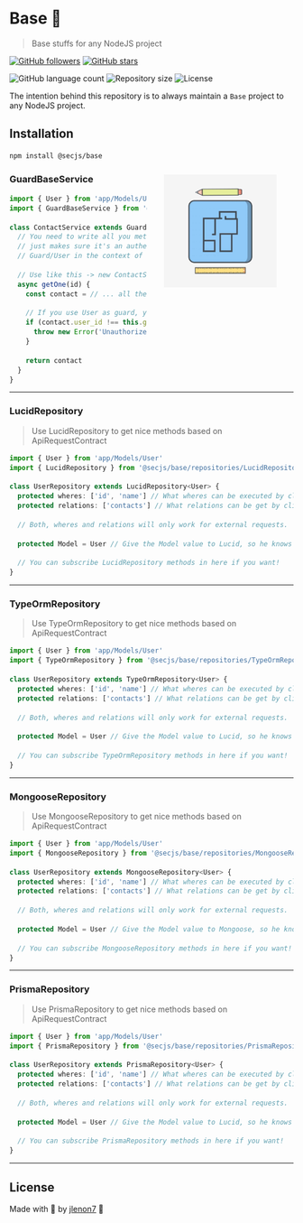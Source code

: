 # Base 📐

> Base stuffs for any NodeJS project

[![GitHub followers](https://img.shields.io/github/followers/jlenon7.svg?style=social&label=Follow&maxAge=2592000)](https://github.com/jlenon7?tab=followers)
[![GitHub stars](https://img.shields.io/github/stars/secjs/base.svg?style=social&label=Star&maxAge=2592000)](https://github.com/secjs/base/stargazers/)

<p>
  <img alt="GitHub language count" src="https://img.shields.io/github/languages/count/secjs/base?style=for-the-badge&logo=appveyor">

  <img alt="Repository size" src="https://img.shields.io/github/repo-size/secjs/base?style=for-the-badge&logo=appveyor">

  <img alt="License" src="https://img.shields.io/badge/license-MIT-brightgreen?style=for-the-badge&logo=appveyor">
</p>

The intention behind this repository is to always maintain a `Base` project to any NodeJS project.

<img src=".github/base.jpg" width="200px" align="right" hspace="30px" vspace="100px">

## Installation

```bash
npm install @secjs/base
```

### GuardBaseService

```ts
import { User } from 'app/Models/User'
import { GuardBaseService } from '@secjs/base/services/GuardBaseService'

class ContactService extends GuardBaseService<User> { 
  // You need to write all you methods in here, GuardBaseService
  // just makes sure it's an authenticated request and save the
  // Guard/User in the context of the service.
  
  // Use like this -> new ContactService.setGuard(your/guard).getOne(1)
  async getOne(id) {
    const contact = // ... all the logic to get an Contact

    // If you use User as guard, you can access this.guard.user.id or this.guard.id
    if (contact.user_id !== this.guard.user.id) {
      throw new Error('Unauthorized')
    }

    return contact
  }
}
```

---

### LucidRepository

> Use LucidRepository to get nice methods based on ApiRequestContract

```ts
import { User } from 'app/Models/User'
import { LucidRepository } from '@secjs/base/repositories/LucidRepository'

class UserRepository extends LucidRepository<User> {
  protected wheres: ['id', 'name'] // What wheres can be executed by client
  protected relations: ['contacts'] // What relations can be get by client

  // Both, wheres and relations will only work for external requests.

  protected Model = User // Give the Model value to Lucid, so he knows what to work with.
  
  // You can subscribe LucidRepository methods in here if you want!  
}
```

---

### TypeOrmRepository

> Use TypeOrmRepository to get nice methods based on ApiRequestContract

```ts
import { User } from 'app/Models/User'
import { TypeOrmRepository } from '@secjs/base/repositories/TypeOrmRepository'

class UserRepository extends TypeOrmRepository<User> {
  protected wheres: ['id', 'name'] // What wheres can be executed by client
  protected relations: ['contacts'] // What relations can be get by client
  
  // Both, wheres and relations will only work for external requests.

  protected Model = User // Give the Model value to Lucid, so he knows what to work with.

  // You can subscribe TypeOrmRepository methods in here if you want!
}
```

---

### MongooseRepository

> Use MongooseRepository to get nice methods based on ApiRequestContract

```ts
import { User } from 'app/Models/User'
import { MongooseRepository } from '@secjs/base/repositories/MongooseRepository'

class UserRepository extends MongooseRepository<User> {
  protected wheres: ['id', 'name'] // What wheres can be executed by client
  protected relations: ['contacts'] // What relations can be get by client
  
  // Both, wheres and relations will only work for external requests.

  protected Model = User // Give the Model value to Mongoose, so he knows what to work with.

  // You can subscribe MongooseRepository methods in here if you want!  
}
```

---

### PrismaRepository

> Use PrismaRepository to get nice methods based on ApiRequestContract

```ts
import { User } from 'app/Models/User'
import { PrismaRepository } from '@secjs/base/repositories/PrismaRepository'

class UserRepository extends PrismaRepository<User> {
  protected wheres: ['id', 'name'] // What wheres can be executed by client
  protected relations: ['contacts'] // What relations can be get by client
  
  // Both, wheres and relations will only work for external requests.

  protected Model = User // Give the Model value to Lucid, so he knows what to work with.

  // You can subscribe PrismaRepository methods in here if you want!
}
```

---

## License

Made with 🖤 by [jlenon7](https://github.com/jlenon7) :wave:
